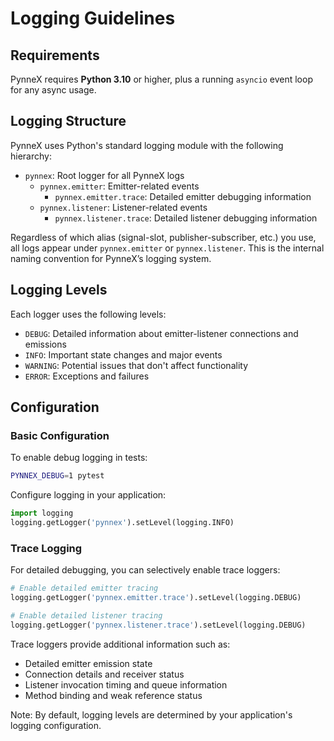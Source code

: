 <!-- docs/logging.md -->

# Logging Guidelines

## Requirements
PynneX requires **Python 3.10** or higher, plus a running `asyncio` event loop for any async usage. 

## Logging Structure
PynneX uses Python's standard logging module with the following hierarchy:

- `pynnex`: Root logger for all PynneX logs
  - `pynnex.emitter`: Emitter-related events
    - `pynnex.emitter.trace`: Detailed emitter debugging information
  - `pynnex.listener`: Listener-related events
    - `pynnex.listener.trace`: Detailed listener debugging information

Regardless of which alias (signal-slot, publisher-subscriber, etc.) you use, all logs appear under `pynnex.emitter` or `pynnex.listener`. This is the internal naming convention for PynneX’s logging system.

## Logging Levels
Each logger uses the following levels:

- `DEBUG`: Detailed information about emitter-listener connections and emissions
- `INFO`: Important state changes and major events
- `WARNING`: Potential issues that don't affect functionality
- `ERROR`: Exceptions and failures

## Configuration

### Basic Configuration
To enable debug logging in tests:
```bash
PYNNEX_DEBUG=1 pytest
```

Configure logging in your application:
```python
import logging
logging.getLogger('pynnex').setLevel(logging.INFO)
```

### Trace Logging
For detailed debugging, you can selectively enable trace loggers:
```python
# Enable detailed emitter tracing
logging.getLogger('pynnex.emitter.trace').setLevel(logging.DEBUG)

# Enable detailed listener tracing
logging.getLogger('pynnex.listener.trace').setLevel(logging.DEBUG)
```

Trace loggers provide additional information such as:
- Detailed emitter emission state
- Connection details and receiver status
- Listener invocation timing and queue information
- Method binding and weak reference status

Note: By default, logging levels are determined by your application's logging configuration.
